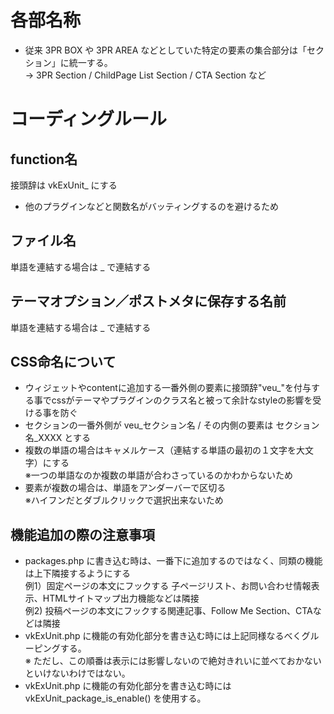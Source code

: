 # 各部名称

* 従来 3PR BOX や 3PR AREA などとしていた特定の要素の集合部分は「セクション」に統一する。  
→ 3PR Section / ChildPage List Section / CTA Section など

# コーディングルール

## function名

接頭辞は vkExUnit_ にする

- 他のプラグインなどと関数名がバッティングするのを避けるため

## ファイル名

単語を連結する場合は _ で連結する

## テーマオプション／ポストメタに保存する名前

単語を連結する場合は _ で連結する

## CSS命名について

- ウィジェットやcontentに追加する一番外側の要素に接頭辞"veu_"を付与する事でcssがテーマやプラグインのクラス名と被って余計なstyleの影響を受ける事を防ぐ
- セクションの一番外側が veu_セクション名 / その内側の要素は セクション名_XXXX とする
- 複数の単語の場合はキャメルケース（連結する単語の最初の１文字を大文字）にする  
※一つの単語なのか複数の単語が合わさっているのかわからないため
- 要素が複数の場合は、単語をアンダーバーで区切る  
※ハイフンだとダブルクリックで選択出来ないため

## 機能追加の際の注意事項

- packages.php に書き込む時は、一番下に追加するのではなく、同類の機能は上下隣接するようにする  
例1）固定ページの本文にフックする 子ページリスト、お問い合わせ情報表示、HTMLサイトマップ出力機能などは隣接  
例2) 投稿ページの本文にフックする関連記事、Follow Me Section、CTAなどは隣接  
- vkExUnit.php に機能の有効化部分を書き込む時には上記同様なるべくグルーピングする。  
※ ただし、この順番は表示には影響しないので絶対きれいに並べておかないといけないわけではない。
- vkExUnit.php に機能の有効化部分を書き込む時には vkExUnit_package_is_enable() を使用する。